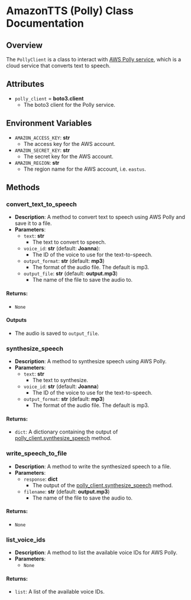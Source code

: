 # AmazonTTS (Polly) Class Documentation

## Overview
The `PollyClient` is a class to interact with [AWS Polly service](https://aws.amazon.com/polly/), which is a cloud service that converts text to speech.

## Attributes
- `polly_client` = **boto3.client**
    - The boto3 client for the Polly service.

## Environment Variables
- `AMAZON_ACCESS_KEY`: **str**
    - The access key for the AWS account.
- `AMAZON_SECRET_KEY`: **str**
    - The secret key for the AWS account.
- `AMAZON_REGION`: **str**
    - The region name for the AWS account, i.e. `eastus`.

## Methods 
### convert_text_to_speech
- **Description**: A method to convert text to speech using AWS Polly and save it to a file.
- **Parameters**:
    - `text`: **str**
        - The text to convert to speech. 
    - `voice_id`: **str** (default: **Joanna**):
        - The ID of the voice to use for the text-to-speech.
    - `output_format`: **str** (default: **mp3**)
        - The format of the audio file. The default is mp3.
    - `output_file`: **str** (default: **output.mp3**)
        - The name of the file to save the audio to.
#### **Returns**:
- ```None```
#### Outputs
- The audio is saved to `output_file`.

### synthesize_speech
- **Description**: A method to synthesize speech using AWS Polly.
- **Parameters**: 
    - `text`: **str**
        - The text to synthesize.
    - `voice_id`: **str** (default: **Joanna**)
        - The ID of the voice to use for the text-to-speech.
    - `output_format`: **str** (default: **mp3**)
        - The format of the audio file. The default is mp3.
#### **Returns**:
- ```dict```: A dictionary containing the output of [polly_client.synthesize_speech](https://docs.aws.amazon.com/polly/latest/dg/SynthesizeSpeechSamplePython.html) method.

### write_speech_to_file
- **Description**: A method to write the synthesized speech to a file.
- **Parameters**:
    - `response`: **dict**
        - The output of the [polly_client.synthesize_speech](https://docs.aws.amazon.com/polly/latest/dg/SynthesizeSpeechSamplePython.html) method.
    - `filename`: **str** (default: **output.mp3**)
        - The name of the file to save the audio to.
#### **Returns**:
- ```None```

### list_voice_ids
- **Description**: A method to list the available voice IDs for AWS Polly.
- **Parameters**:
    - ```None```
#### **Returns**:
- ```list```: A list of the available voice IDs.